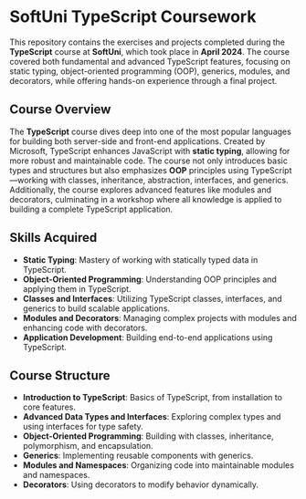 # SoftUni TypeScript Coursework

This repository contains the exercises and projects completed during the **TypeScript** course at **SoftUni**, which took place in **April 2024**. The course covered both fundamental and advanced TypeScript features, focusing on static typing, object-oriented programming (OOP), generics, modules, and decorators, while offering hands-on experience through a final project.

## Course Overview

The **TypeScript** course dives deep into one of the most popular languages for building both server-side and front-end applications. Created by Microsoft, TypeScript enhances JavaScript with **static typing**, allowing for more robust and maintainable code. The course not only introduces basic types and structures but also emphasizes **OOP** principles using TypeScript—working with classes, inheritance, abstraction, interfaces, and generics. Additionally, the course explores advanced features like modules and decorators, culminating in a workshop where all knowledge is applied to building a complete TypeScript application.

## Skills Acquired

- **Static Typing**: Mastery of working with statically typed data in TypeScript.
- **Object-Oriented Programming**: Understanding OOP principles and applying them in TypeScript.
- **Classes and Interfaces**: Utilizing TypeScript classes, interfaces, and generics to build scalable applications.
- **Modules and Decorators**: Managing complex projects with modules and enhancing code with decorators.
- **Application Development**: Building end-to-end applications using TypeScript.

## Course Structure

- **Introduction to TypeScript**: Basics of TypeScript, from installation to core features.
- **Advanced Data Types and Interfaces**: Exploring complex types and using interfaces for type safety.
- **Object-Oriented Programming**: Building with classes, inheritance, polymorphism, and encapsulation.
- **Generics**: Implementing reusable components with generics.
- **Modules and Namespaces**: Organizing code into maintainable modules and namespaces.
- **Decorators**: Using decorators to modify behavior dynamically.
